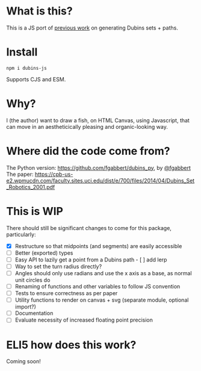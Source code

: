 # What is this?
This is a JS port of [previous work](#where-did-the-code-come-from) on generating Dubins sets + paths.

# Install
```
npm i dubins-js
```

Supports CJS and ESM.

# Why?
I (the author) want to draw a fish, on HTML Canvas, using Javascript, that can move in an aestheticically pleasing and organic-looking way.

# Where did the code come from?
The Python version: https://github.com/fgabbert/dubins_py, by [@fgabbert](https://github.com/fgabbert)
The paper: https://cpb-us-e2.wpmucdn.com/faculty.sites.uci.edu/dist/e/700/files/2014/04/Dubins_Set_Robotics_2001.pdf

# This is WIP
There should still be significant changes to come for this package, particularly:
- [x] Restructure so that midpoints (and segments) are easily accessible
- [ ] Better (exported) types
- [ ] Easy API to lazily get a point from a Dubins path
      - [ ] add lerp
- [ ] Way to set the turn radius directly?
- [ ] Angles should only use radians and use the x axis as a base, as normal unit circles do
- [ ] Renaming of functions and other variables to follow JS convention
- [ ] Tests to ensure correctness as per paper
- [ ] Utility functions to render on canvas + svg (separate module, optional import?)
- [ ] Documentation
- [ ] Evaluate necessity of increased floating point precision

# ELI5 how does this work?
Coming soon!
